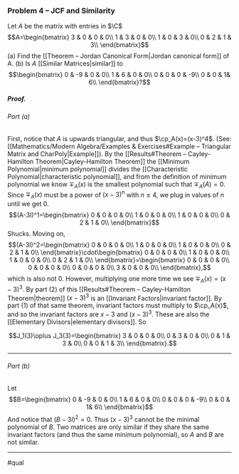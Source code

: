 ### Problem 4 – JCF and Similarity
Let $A$ be the matrix with entries in $\C$
$$A=\begin{bmatrix}
3 & 0 & 0 & 0\\
1 & 3 & 0 & 0\\
1 & 0 & 3 & 0\\
0 & 2 & 1 & 3\\
\end{bmatrix}$$
(a) Find the [[Theorem – Jordan Canonical Form|Jordan canonical form]] of A.
(b) Is $A$ [[Similar Matrices|similar]] to
$$\begin{bmatrix}
0 & -9 & 0 & 0\\
1 & 6 & 0 & 0\\
0 & 0 & 0 & -9\\
0 & 0 & 1& 6\\
\end{bmatrix}?$$

##### *Proof.*
###### Part (a) 
First, notice that $A$ is upwards triangular, and thus $\cp_A(x)=(x-3)^4$. (See: [[Mathematics/Modern Algebra/Examples & Exercises#Example – Triangular Matrix and CharPoly|Example]]).  By the [[Results#Theorem – Cayley-Hamilton Theorem|Cayley-Hamilton Theorem]] the [[Minimum Polynomial|minimum polynomial]] divides the [[Characteristic Polynomial|characteristic polynomial]], and from the definition of minimum polynomial we know $\mp_A(x)$ is the smallest polynomial such that $\mp_A(A) = 0$. Since $\mp_A(x)$ must be a power of $(x-3)^n$ with $n\leq 4$, we plug in values of $n$ until we get $0$. 
$$(A-3I)^1=\begin{bmatrix}
0 & 0 & 0 & 0\\
1 & 0 & 0 & 0\\
1 & 0 & 0 & 0\\
0 & 2 & 1 & 0\\
\end{bmatrix}$$
Shucks. Moving on,
$$(A-3I)^2=\begin{bmatrix}
0 & 0 & 0 & 0\\
1 & 0 & 0 & 0\\
1 & 0 & 0 & 0\\
0 & 2 & 1 & 0\\
\end{bmatrix}\cdot\begin{bmatrix}
0 & 0 & 0 & 0\\
1 & 0 & 0 & 0\\
1 & 0 & 0 & 0\\
0 & 2 & 1 & 0\\
\end{bmatrix}=\begin{bmatrix}
0 & 0 & 0 & 0\\
0 & 0 & 0 & 0\\
0 & 0 & 0 & 0\\
3 & 0 & 0 & 0\\
\end{bmatrix},$$which is also not $0$. However, multiplying one more time we see $\mp_A(x)=(x-3)^3$. By part (2) of this [[Results#Theorem – Cayley-Hamilton Theorem|theorem]] $(x-3)^3$ is an [[Invariant Factors|invariant factor]]. By part (1) of that same theorem, invariant factors must multiply to $\cp_A(x)$, and so the invariant factors are $x-3$ and $(x-3)^3$. These are also the [[Elementary Divisors|elementary divisors]]. So 

$$J_1(3)\oplus J_3(3)=\begin{bmatrix}
3 & 0 & 0 & 0\\
0 & 3 & 0 & 0\\
0 & 1 & 3 & 0\\
0 & 0 & 1 & 3\\
\end{bmatrix}.$$
***
###### Part (b) 
Let 
$$B=\begin{bmatrix}
0 & -9 & 0 & 0\\
1 & 6 & 0 & 0\\
0 & 0 & 0 & -9\\
0 & 0 & 1& 6\\
\end{bmatrix}$$
And notice that $(B-3I)^2=0$. Thus $(x-3)^3$ cannot be the minimal polynomial of $B$. Two matrices are only similar if they share the same invariant factors (and thus the same minimum polynomial), so $A$ and $B$ are not similar.
***
#qual